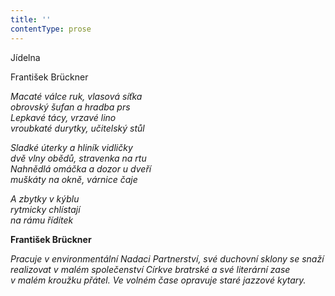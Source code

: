 ```yaml
---
title: ''
contentType: prose
---
```


<section>

Jídelna

František Brückner

_Macaté válce ruk, vlasová síťka  
obrovský šufan a hradba prs  
Lepkavé tácy, vrzavé lino  
vroubkaté durytky, učitelský stůl_

</section>

<section>

_Sladké úterky a hliník vidličky  
dvě vlny obědů, stravenka na rtu  
Nahnědlá omáčka a dozor u dveří  
muškáty na okně, várnice čaje_

</section>

<section>

_A zbytky v kýblu  
rytmicky chlístají  
na rámu řídítek_

</section>

<section>

**František Brückner**

_Pracuje v environmentální Nadaci Partnerství, své duchovní sklony se snaží realizovat v malém společenství Církve bratrské a své literární zase v malém kroužku přátel. Ve volném čase opravuje staré jazzové kytary._

</section>

